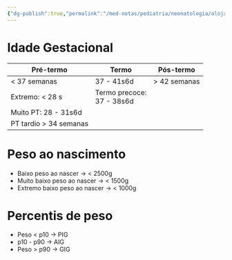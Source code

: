 ```yaml
---
{"dg-publish":true,"permalink":"/med-notas/pediatria/neonatologia/alojamento-conjunto/classificacoes-do-rn/"}
---
```


# Idade Gestacional
| Pré-termo | Termo | Pós-termo |
| ---- | ---- | ---- |
| < 37 semanas | 37 - 41s6d | > 42 semanas |
| Extremo: < 28 s | Termo precoce:<br>37 - 38s6d |  |
| Muito PT: 28 - 31s6d |  |  |
| PT tardio > 34 semanas |  |  |

# Peso ao nascimento

- Baixo peso ao nascer -> < 2500g
- Muito baixo peso ao nascer -> < 1500g
- Extremo baixo peso ao nascer -> < 1000g

# Percentis de peso
- Peso < p10 -> PIG
- p10 - p90 -> AIG
- Peso > p90 -> GIG
